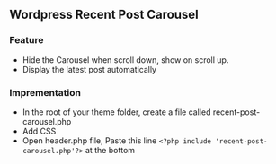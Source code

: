 ## Wordpress Recent Post Carousel 
### Feature 
* Hide the Carousel when scroll down, show on scroll up. 
* Display the latest post automatically 

### Imprementation
* In the root of your theme folder, create a file called recent-post-carousel.php 
* Add CSS 
* Open header.php file, Paste this line  ```<?php include 'recent-post-carousel.php'?>``` at the bottom 

